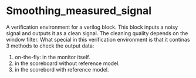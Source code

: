 # Smoothing_measured_signal
A verification environment for a verilog block. This block inputs a noisy signal and outputs it as a clean signal. The cleaning quality depends on the window filter.
What special in this verification environment is that it continas 3 methods to check the output data:
1. on-the-fly: in the monitor itself.
2. in the scoreboard without reference model.
3. in the scorebord with reference model.
